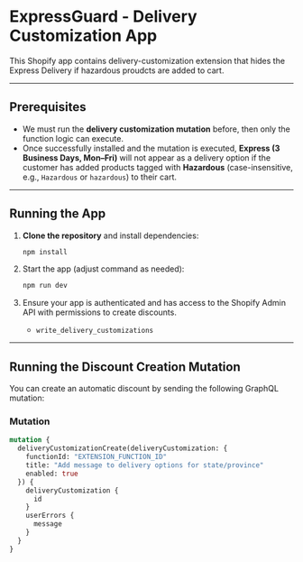 # ExpressGuard - Delivery Customization App

This Shopify app contains delivery-customization extension that hides the Express Delivery if hazardous proudcts are added to cart. 

---

## Prerequisites

- We must run the **delivery customization mutation** before, then only the function logic can execute.  
- Once successfully installed and the mutation is executed, **Express (3 Business Days, Mon–Fri)** will not appear as a delivery option if the customer has added products tagged with **Hazardous** (case-insensitive, e.g., `Hazardous` or `hazardous`) to their cart.

---

## Running the App

1. **Clone the repository** and install dependencies:

    ```bash
    npm install
    ```

2. Start the app (adjust command as needed):

    ```bash
    npm run dev
    ```

3. Ensure your app is authenticated and has access to the Shopify Admin API with permissions to create discounts.
   - ``` write_delivery_customizations ```

---

## Running the Discount Creation Mutation

You can create an automatic discount by sending the following GraphQL mutation:

### Mutation

```graphql
mutation {
  deliveryCustomizationCreate(deliveryCustomization: {
    functionId: "EXTENSION_FUNCTION_ID"
    title: "Add message to delivery options for state/province"
    enabled: true
  }) {
    deliveryCustomization {
      id
    }
    userErrors {
      message
    }
  }
}
```


